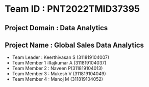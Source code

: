 # Team ID : PNT2022TMID37395
## Project Domain : Data Analytics
## Project Name : Global Sales Data Analytics

- Team Leader : Keerthivasan S (311819104007)
- Team Member 1 :Rajkumar A (311819104037)
- Team Member 2 : Naveen P(311819104013)
- Team Member 3 : Mukesh V (311819104049)
- Team Member 4 : Manoj M (311819104052)
